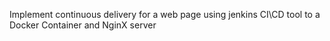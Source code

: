 Implement continuous delivery for a web page using jenkins CI\CD tool to a  Docker Container and NginX server

